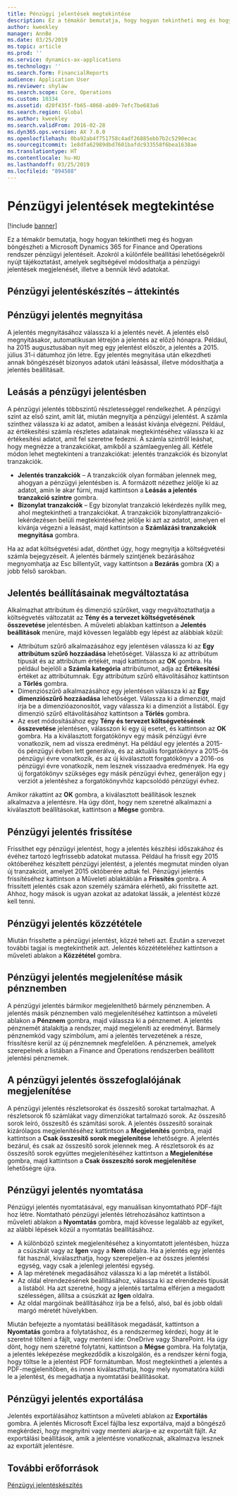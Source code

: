 ```yaml
---
title: Pénzügyi jelentések megtekintése
description: Ez a témakör bemutatja, hogy hogyan tekintheti meg és hogyan böngészheti a Microsoft Dynamics 365 for Finance and Operations rendszer pénzügyi jelentéseit. Azokról a különféle beállítási lehetőségekről nyújt tájékoztatást, amelyek segítségével módosíthatja a pénzügyi jelentések megjelenését, illetve a bennük lévő adatokat.
author: kweekley
manager: AnnBe
ms.date: 03/25/2019
ms.topic: article
ms.prod: ''
ms.service: dynamics-ax-applications
ms.technology: ''
ms.search.form: FinancialReports
audience: Application User
ms.reviewer: shylaw
ms.search.scope: Core, Operations
ms.custom: 10334
ms.assetid: d20f435f-fb65-4068-ab09-7efc7be683a6
ms.search.region: Global
ms.author: kweekley
ms.search.validFrom: 2016-02-28
ms.dyn365.ops.version: AX 7.0.0
ms.openlocfilehash: 0ba92ab4f751758c4adf26885ebb7b2c5290ecac
ms.sourcegitcommit: 1e8dfa62989dbd7601bafdc933558f6bea1638ae
ms.translationtype: HT
ms.contentlocale: hu-HU
ms.lasthandoff: 03/25/2019
ms.locfileid: "894588"
---
```

# <a name="view-financial-reports"></a>Pénzügyi jelentések megtekintése

[!include [banner](../includes/banner.md)]

Ez a témakör bemutatja, hogy hogyan tekintheti meg és hogyan böngészheti a Microsoft Dynamics 365 for Finance and Operations rendszer pénzügyi jelentéseit. Azokról a különféle beállítási lehetőségekről nyújt tájékoztatást, amelyek segítségével módosíthatja a pénzügyi jelentések megjelenését, illetve a bennük lévő adatokat.

<a name="financial-reporting-overview"></a>Pénzügyi jelentéskészítés – áttekintés
----------------------------

## <a name="open-a-financial-report"></a>Pénzügyi jelentés megnyitása
A jelentés megnyitásához válassza ki a jelentés nevét. A jelentés első megnyitásakor, automatikusan létrejön a jelentés az előző hónapra. Például, ha 2015 augusztusában nyit meg egy jelentést először, a jelentés a 2015. július 31-i dátumhoz jön létre. Egy jelentés megnyitása után elkezdheti annak böngészését bizonyos adatok utáni leásással, illetve módosíthatja a jelentés beállításait.

## <a name="drill-down-on-a-financial-report"></a>Leásás a pénzügyi jelentésben
A pénzügyi jelentés többszintű részletességgel rendelkezhet. A pénzügyi szint az első szint, amit lát, miután megnyitja a pénzügyi jelentést. A számla szinthez válassza ki az adatot, amiben a leásást kívánja elvégezni. Például, az értékesítési számla részletes adatainak megtekintéséhez válassza ki az értékesítési adatot, amit fel szeretne fedezni. A számla szintről leáshat, hogy megnézze a tranzakciókat, amikből a számlaegyenleg áll. Kétféle módon lehet megtekinteni a tranzakciókat: jelentés tranzakciók és bizonylat tranzakciók.

-   **Jelentés tranzakciók** – A tranzakciók olyan formában jelennek meg, ahogyan a pénzügyi jelentésben is. A formázott nézethez jelölje ki az adatot, amin le akar fúrni, majd kattintson a **Leásás a jelentés tranzakció szintre** gombra.
-   **Bizonylat tranzakciók** – Egy bizonylat tranzakció lekérdezés nyílik meg, ahol megtekintheti a tranzakciókat. A tranzakciók bizonylattranzakció-lekérdezésen belüli megtekintéséhez jelölje ki azt az adatot, amelyen el kívánja végezni a leásást, majd kattintson a **Számlázási tranzakciók megnyitása** gombra.

Ha az adat költségvetési adat, dönthet úgy, hogy megnyitja a költségvetési számla bejegyzéseit. A jelentés bármely szintjének bezárásához megnyomhatja az Esc billentyűt, vagy kattintson a **Bezárás** gombra (**X**) a jobb felső sarokban.

## <a name="change-report-options"></a>Jelentés beállításainak megváltoztatása
Alkalmazhat attribútum és dimenzió szűrőket, vagy megváltoztathatja a költségvetés változatát az **Tény és a tervezet költségvetésének összevetése** jelentésben. A műveleti ablakban kattintson a **Jelentés beállítások** menüre, majd kövessen legalább egy lépést az alábbiak közül:

-   Attribútum szűrő alkalmazásához egy jelentésen válassza ki az **Egy attribútum szűrő hozzáadása** lehetőséget. Válassza ki az attribútum típusát és az attribútum értékét, majd kattintson az **OK** gombra. Ha például bejelöli a **Számla kategória** attribútumot, adja az **Értékesítési** értéket az attribútumnak. Egy attribútum szűrő eltávolításához kattintson a **Törlés** gombra.
-   Dimenziószűrő alkalmazásához egy jelentésen válassza ki az **Egy dimenziószűrő hozzáadása** lehetőséget. Válassza ki a dimenziót, majd írja be a dimenzióazonosítót, vagy válassza ki a dimenziót a listából. Egy dimenzió szűrő eltávolításához kattintson a **Törlés** gombra.
-   Az eset módosításához egy **Tény és tervezet költségvetésének összevetése** jelentésen, válasszon ki egy új esetet, és kattintson az **OK** gombra. Ha a kiválasztott forgatókönyv egy másik pénzügyi évre vonatkozik, nem ad vissza eredményt. Ha például egy jelentés a 2015-ös pénzügyi évben lett generálva, és az aktuális forgatókönyv a 2015-ös pénzügyi évre vonatkozik, és az új kiválasztott forgatókönyv a 2016-os pénzügyi évre vonatkozik, nem lesznek visszaadva eredmények. Ha egy új forgatókönyv szükséges egy másik pénzügyi évhez, generáljon egy j verziót a jelentéshez a forgatókönyvhöz kapcsolódó pénzügyi évhez.

Amikor rákattint az **OK** gombra, a kiválasztott beállítások lesznek alkalmazva a jelentésre. Ha úgy dönt, hogy nem szeretné alkalmazni a kiválasztott beállításokat, kattintson a **Mégse** gombra.

## <a name="update-a-financial-report"></a>Pénzügyi jelentés frissítése
Frissíthet egy pénzügyi jelentést, hogy a jelentés készítési időszakához és évéhez tartozó legfrissebb adatokat mutassa. Például ha frissít egy 2015 októberéhez készített pénzügyi jelentést, a jelentés megmutat minden olyan új tranzakciót, amelyet 2015 októberére adtak fel. Pénzügyi jelentés frissítéséhez kattintson a Műveleti ablaktáblán a **Frissítés** gombra. A frissített jelentés csak azon személy számára elérhető, aki frissítette azt. Ahhoz, hogy mások is ugyan azokat az adatokat lássák, a jelentést közzé kell tenni.

## <a name="publish-a-financial-report"></a>Pénzügyi jelentés közzététele
Miután frissítette a pénzügyi jelentést, közzé teheti azt. Ezután a szervezet további tagjai is megtekinthetik azt. Jelentés közzétételéhez kattintson a műveleti ablakon a **Közzététel** gombra.

## <a name="display-a-financial-report-in-a-different-currency"></a>Pénzügyi jelentés megjelenítése másik pénznemben
A pénzügyi jelentés bármikor megjeleníthető bármely pénznemben. A jelentés másik pénznemben való megjelenítéséhez kattintson a műveleti ablakon a **Pénznem** gombra, majd válassza ki a pénznemet. A jelentés pénznemét átalakítja a rendszer, majd megjeleníti az eredményt. Bármely pénznemkód vagy szimbólum, ami a jelentés tervezetének a része, frissítésre kerül az új pénznemnek megfelelően. A pénznemek, amelyek szerepelnek a listában a Finance and Operations rendszerben beállított jelentési pénznemek.

## <a name="display-a-summarized-view-of-the-financial-report"></a>A pénzügyi jelentés összefoglalójának megjelenítése
A pénzügyi jelentés részletsorokat és összesítő sorokat tartalmazhat. A részletsorok fő számlákat vagy dimenziókat tartalmazó sorok. Az összesítő sorok leíró, összesítő és számítási sorok. A jelentés összesítő sorainak kizárólagos megjelenítéséhez kattintson a **Megjelenítés** gombra, majd kattintson a **Csak összesítő sorok megjelenítése** lehetőségre. A jelentés bezárul, és csak az összesítő sorok jelennek meg. A részletsorok és az összesítő sorok együttes megjelenítéséhez kattintson a **Megjelenítése** gombra, majd kattintson a **Csak összeszító sorok megjelenítése** lehetőségre újra.

## <a name="print-a-financial-report"></a>Pénzügyi jelentés nyomtatása
Pénzügyi jelentés nyomtatásával, egy manuálisan kinyomtatható PDF-fájlt hoz létre. Nomtatható pénzügyi jelentés létrehozásához kattintson a műveleti ablakon a **Nyomtatás** gombra, majd kövesse legalább az egyiket, az alábbi lépések közül a nyomtatás beállításához.

-   A különböző szintek megjelenítéséhez a kinyomtatott jelentésben, húzza a csúszkát vagy az **Igen** vagy a **Nem** oldalra. Ha a jelentés egy jelentés fát használ, kiválaszthatja, hogy szerepeljen-e az összes jelentési egység, vagy csak a jelenlegi jelentési egység.
-   A lap méretének megadásához válassza ki a lap méretét a listából.
-   Az oldal elrendezésének beállításához, válassza ki az elrendezés típusát a listából. Ha azt szeretné, hogy a jelentés tartalma elférjen a megadott szélességen, állítsa a csúszkát az **Igen** oldalra.
-   Az oldal margóinak beállításához írja be a felső, alsó, bal és jobb oldali margó méretét hüvelykben.

Miután befejezte a nyomtatási beállítások megadását, kattintson a **Nyomtatás** gombra a folytatáshoz, és a rendszermeg kérdezi, hogy át le szeretné tölteni a fájlt, vagy menteni ide: OneDrive vagy SharePoint. Ha úgy dönt, hogy nem szeretné folytatni, kattintson a **Mégse** gombra. Ha folytatja, a jelentés leképezése megkezdődik a kiszolgálón, és a rendszer kérni fogja, hogy töltse le a jelentést PDF formátumban. Most megtekintheti a jelentés a PDF-megjelenítőben, és innen kiválaszthatja, hogy mely nyomatatóra küldi le a jelentést, és megadhatja a nyomtatási beállításokat.

## <a name="export-a-financial-report"></a>Pénzügyi jelentés exportálása
Jelentés exportálásához kattintson a műveleti ablakon az **Exportálás** gombra. A jelentés Microsoft Excel fájlba lesz exportálva, majd a böngésző megkérdezi, hogy megnyitni vagy menteni akarja-e az exportált fájlt. Az exportálási beállítások, amik a jelentésre vonatkoznak, alkalmazva lesznek az exportált jelentésre.    

<a name="additional-resources"></a>További erőforrások
--------

[Pénzügyi jelentéskészítés](../../dev-itpro/analytics/financial-reporting-intro.md)




